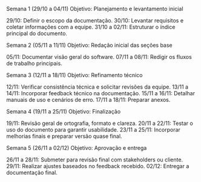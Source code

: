 Semana 1 (29/10 a 04/11)
Objetivo: Planejamento e levantamento inicial

29/10: Definir o escopo da documentação.
30/10: Levantar requisitos e coletar informações com a equipe.
31/10 a 02/11: Estruturar o índice principal do documento.

Semana 2 (05/11 a 11/11)
Objetivo: Redação inicial das seções base

05/11: Documentar visão geral do software.
07/11 a 08/11: Redigir os fluxos de trabalho principais.

Semana 3 (12/11 a 18/11)
Objetivo: Refinamento técnico

12/11: Verificar consistência técnica e solicitar revisões da equipe.
13/11 a 14/11: Incorporar feedback técnico na documentação.
15/11 a 16/11: Detalhar manuais de uso e cenários de erro.
17/11 a 18/11: Preparar anexos.

Semana 4 (19/11 a 25/11)
Objetivo: Finalização

19/11: Revisão geral de ortografia, formato e clareza.
20/11 a 22/11: Testar o uso do documento para garantir usabilidade.
23/11 a 25/11: Incorporar melhorias finais e preparar versão quase final.

Semana 5 (26/11 a 02/12)
Objetivo: Aprovação e entrega

26/11 a 28/11: Submeter para revisão final com stakeholders ou cliente.
29/11: Realizar ajustes baseados no feedback recebido.
02/12: Entregar a documentação final.
